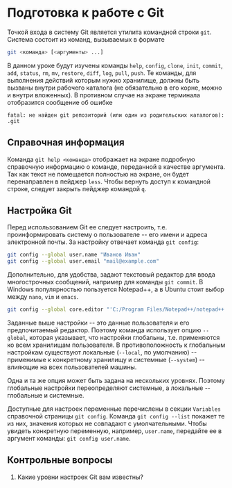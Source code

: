# Подготовка к работе с Git

Точкой входа в систему Git является утилита командной строки `git`.
Система состоит из команд, вызываемых в формате
``` bash
git <команда> [<аргументы> ...]
```
В данном уроке будут изучены команды `help`, `config`, `clone`, `init`, `commit`, `add`, `status`, `rm`, `mv`, `restore`, `diff`, `log`, `pull`, `push`.
Те команды, для выполнения действий которым нужно хранилище, должны быть вызваны внутри рабочего каталога (не обязательно в его корне, можно и внутри вложенных).
В противном случае на экране терминала отобразится сообщение об ошибке
``` text
fatal: не найден git репозиторий (или один из родительских каталогов): .git
```


## Справочная информация

Команда `git help <команда>` отображает на экране подробную справочную информацию о команде, переданной в качестве аргумента.
Так как текст не помещается полностью на экране, он будет перенаправлен в пейджер `less`.
Чтобы вернуть доступ к командной строке, следует закрыть пейджер командой `q`.


## Настройка Git

Перед использованием Git ее следует настроить, т.е. проинформировать систему о пользователе -- его имени и адреса электронной почты.
За настройку отвечает команда `git config`:

``` bash
git config --global user.name "Иванов Иван"
git config --global user.email "mail@example.com"
```

Дополнительно, для удобства, задают текстовый редактор для ввода многострочных сообщений, например для команды `git commit`.
В Windows популярностью пользуется Notepad++, а в Ubuntu стоит выбор между `nano`, `vim` и `emacs`.
``` bash
git config --global core.editor "'C:/Program Files/Notepad++/notepad++.exe' -multiInst -notabbar -nosession -noPlugin"
```

<!-- Уровни настроек -->
Заданные выше настройки -- это данные пользователя и его предпочитаемый редактор.
Поэтому команда использует опцию `--global`, которая указывает, что настройки глобальны, т.е. применяются ко всем хранилищам пользователя.
В противоположность к глобальным настройкам существуют локальные (`--local`, по умолчанию) -- применимые к конкретному хранилищу и системные (`--system`) -- влияющие на всех пользователей машины.

Одна и та же опция может быть задана на нескольких уровнях.
Поэтому глобальные настройки переопределяют системные, а локальные -- глобальные и системные.

<!-- Просмотр настроек -->
Доступные для настроек переменные перечислены в секции `Variables` справочной страницы `git config`.
Команда `git config --list` покажет те из них, значения которых не совпадают с умолчательными.
Чтобы увидеть конкретную переменную, например, `user.name`, передайте ее в аргумент команды: `git config user.name`.


## Контрольные вопросы

1. Какие уровни настроек Git вам известны?

